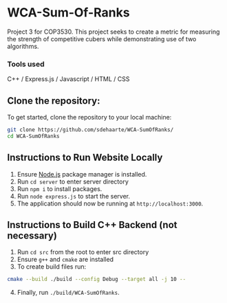 # WCA-Sum-Of-Ranks

Project 3 for COP3530. This project seeks to create a metric for measuring the strength of competitive cubers while demonstrating use of two algorithms.

### Tools used
C++ / Express.js / Javascript / HTML / CSS 

## Clone the repository:
To get started, clone the repository to your local machine:
```bash
git clone https://github.com/sdehaarte/WCA-SumOfRanks/
cd WCA-SumOfRanks
```

## Instructions to Run Website Locally

1. Ensure [Node.js](https://nodejs.org/en/download) package manager is installed.
3. Run `cd server` to enter server directory
4. Run `npm i` to install packages.
5. Run `node express.js` to start the server.
6. The application should now be running at `http://localhost:3000`.

## Instructions to Build C++ Backend (not necessary)
1. Run `cd src` from the root to enter src directory
2. Ensure `g++` and `cmake` are installed
3. To create build files run:
```bash
cmake --build ./build --config Debug --target all -j 10 --
```
4. Finally, run `./build/WCA-SumOfRanks`.
